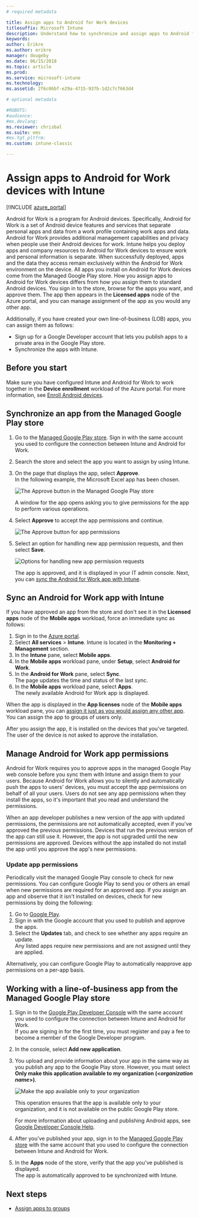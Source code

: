 ```yaml
---
# required metadata

title: Assign apps to Android for Work devices 
titlesuffix: Microsoft Intune
description: Understand how to synchronize and assign apps to Android for Work devices from the Managed Google Play store.
keywords:
author: Erikre
ms.author: erikre
manager: dougeby
ms.date: 06/15/2018
ms.topic: article
ms.prod:
ms.service: microsoft-intune
ms.technology:
ms.assetid: 2f6c06bf-e29a-4715-937b-1d2c7cf663d4

# optional metadata

#ROBOTS:
#audience:
#ms.devlang:
ms.reviewer: chrisbal
ms.suite: ems
#ms.tgt_pltfrm:
ms.custom: intune-classic

---
```


# Assign apps to Android for Work devices with Intune

[!INCLUDE [azure_portal](./includes/azure_portal.md)]

Android for Work is a program for Android devices. Specifically, Android for Work is a set of Android device features and services that separate personal apps and data from a work profile containing work apps and data. Android for Work provides additional management capabilities and privacy when people use their Android devices for work. Intune helps you deploy apps and company resources to Android for Work devices to ensure work and personal information is separate. When successfully deployed, apps and the data they access remain exclusively within the Android for Work environment on the device. All apps you install on Android for Work devices come from the Managed Google Play store. How you assign apps to Android for Work devices differs from how you assign them to standard Android devices. You sign in to the store, browse for the apps you want, and approve them. The app then appears in the **Licensed apps** node of the Azure portal, and you can manage assignment of the app as you would any other app.

Additionally, if you have created your own line-of-business (LOB) apps, you can assign them as follows:
- Sign up for a Google Developer account that lets you publish apps to a private area in the Google Play store.
- Synchronize the apps with Intune.

## Before you start

Make sure you have configured Intune and Android for Work to work together in the **Device enrollment** workload of the Azure portal. For more information, see [Enroll Android devices](android-enroll.md#enable-enrollment-of-android-for-work-devices).

## Synchronize an app from the Managed Google Play store

1. Go to the [Managed Google Play store](https://play.google.com/work). Sign in with the same account you used to configure the connection between Intune and Android for Work.
2. Search the store and select the app you want to assign by using Intune.
3. On the page that displays the app, select **Approve**.  
    In the following example, the Microsoft Excel app has been chosen.

    ![The Approve button in the Managed Google Play store](media/approve.png)
    
   A window for the app opens asking you to give permissions for the app to perform various operations. 

4. Select **Approve** to accept the app permissions and continue.

    ![The Approve button for app permissions](media/approve-app-permissions.png)

5. Select an option for handling new app permission requests, and then select **Save**.

    ![Options for handling new app permission requests](media/approve-app-settings.png)

    The app is approved, and it is displayed in your IT admin console. Next, you can [sync the Android for Work app with Intune](apps-add-android-for-work.md#sync-an-android-for-work-app-with-intune). 

## Sync an Android for Work app with Intune

If you have approved an app from the store and don't see it in the **Licensed apps** node of the **Mobile apps** workload, force an immediate sync as follows:

1. Sign in to the [Azure portal](https://portal.azure.com).
2. Select **All services** > **Intune**. Intune is located in the **Monitoring + Management** section.
3. In the **Intune** pane, select **Mobile apps**.
4. In the **Mobile apps** workload pane, under **Setup**, select **Android for Work**.
5. In the **Android for Work** pane, select **Sync**.  
    The page updates the time and status of the last sync.
6. In the **Mobile apps** workload pane, select **Apps**.  
    The newly available Android for Work app is displayed.

When the app is displayed in the **App licenses** node of the **Mobile apps** workload pane, you can [assign it just as you would assign any other app](/intune-azure/manage-apps/deploy-apps). You can assign the app to groups of users only.

After you assign the app, it is installed on the devices that you've targeted. The user of the device is not asked to approve the installation.

## Manage Android for Work app permissions
Android for Work requires you to approve apps in the managed Google Play web console before you sync them with Intune and assign them to your users. Because Android for Work allows you to silently and automatically push the apps to users' devices, you must accept the app permissions on behalf of all your users. Users do not see any app permissions when they install the apps, so it's important that you read and understand the permissions.

When an app developer publishes a new version of the app with updated permissions, the permissions are not automatically accepted, even if you've approved the previous permissions. Devices that run the previous version of the app can still use it. However, the app is not upgraded until the new permissions are approved. Devices without the app installed do not install the app until you approve the app's new permissions.

### Update app permissions

Periodically visit the managed Google Play console to check for new permissions. You can configure Google Play to send you or others an email when new permissions are required for an approved app. If you assign an app and observe that it isn't installed on devices, check for new permissions by doing the following:

1. Go to [Google Play](http://play.google.com/work).
2. Sign in with the Google account that you used to publish and approve the apps.
3. Select the **Updates** tab, and check to see whether any apps require an update.  
    Any listed apps require new permissions and are not assigned until they are applied.

Alternatively, you can configure Google Play to automatically reapprove app permissions on a per-app basis. 

## Working with a line-of-business app from the Managed Google Play store

1. Sign in to the [Google Play Developer Console](https://play.google.com/apps/publish) with the same account you used to configure the connection between Intune and Android for Work.  
    If you are signing in for the first time, you must register and pay a fee to become a member of the Google Developer program.
2. In the console, select **Add new application**.
3. You upload and provide information about your app in the same way as you publish any app to the Google Play store. However, you must select **Only make this application available to my organization (<*organization name*>)**.

    ![Make the app available only to your organization](media/restrict.png)

    This operation ensures that the app is available only to your organization, and it is not available on the public Google Play store.

    For more information about uploading and publishing Android apps, see [Google Developer Console Help](https://support.google.com/googleplay/android-developer/answer/113469).
4. After you've published your app, sign in to the [Managed Google Play store](https://play.google.com/work) with the same account that you used to configure the connection between Intune and Android for Work.
5. In the **Apps** node of the store, verify that the app you've published is displayed.  
    The app is automatically approved to be synchronized with Intune.

## Next steps

- [Assign apps to groups](apps-deploy.md) 

